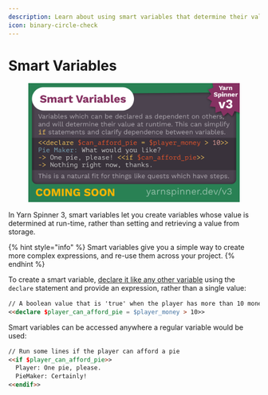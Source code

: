 ```yaml
---
description: Learn about using smart variables that determine their value at run-time.
icon: binary-circle-check
---
```


# Smart Variables

<figure><img src="../../.gitbook/assets/Smart Variables.png" alt=""><figcaption></figcaption></figure>

In Yarn Spinner 3, smart variables let you create variables whose value is determined at run-time, rather than setting and retrieving a value from storage.&#x20;

{% hint style="info" %}
Smart variables give you a simple way to create more complex expressions, and re-use them across your project.
{% endhint %}

To create a smart variable, [declare it like any other variable](../editing-with-vs-code/logic-and-variables.md#declaring-variables) using the `declare` statement and provide an expression, rather than a single value:

```markdown
// A boolean value that is 'true' when the player has more than 10 money
<<declare $player_can_afford_pie = $player_money > 10>>
```

Smart variables can be accessed anywhere a regular variable would be used:

```markdown
// Run some lines if the player can afford a pie
<<if $player_can_afford_pie>>
  Player: One pie, please.
  PieMaker: Certainly!
<<endif>>
```
